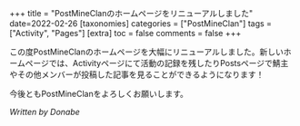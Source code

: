 +++
title = "PostMineClanのホームページをリニューアルしました"
date=2022-02-26
[taxonomies]
categories = ["PostMineClan"]
tags = ["Activity", "Pages"]
[extra]
toc = false
comments = false
+++

この度PostMineClanのホームページを大幅にリニューアルしました。新しいホームページでは、Activityページにて活動の記録を残したりPostsページで鯖主やその他メンバーが投稿した記事を見ることができるようになります！

今後ともPostMineClanをよろしくお願いします。


_Written by Donabe_
